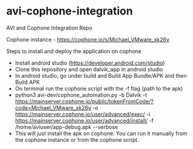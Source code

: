 # avi-cophone-integration

AVI and Cophone Integration Repo

Cophone instance  - https://cophone.io/s/Michael_VMware_xk26v

Steps to install and deploy the application on cophone

* Install android studio (https://developer.android.com/studio)
* Clone this repository and open dalvik_app in android studio
* In android studio, go under build and Build App Bundle/APK and then Build APK
* On terminal run the cophone script with the -f flag (path to the apk)
*   python3 avi-dev/cophone_automation.py -b Dalvik -t https://mainserver.cophone.io/public/tokenFromCode/?code=Michael_VMware_xk26v -o https://mainserver.cophone.io/user/advanced/exec/ -i https://mainserver.cophone.io/user/advanced/install/ -f /home/aviuser/app-debug.apk --verbose
* This will just install the apk on cophone. You can run it manually from the cophone instance or from the cophone script.

